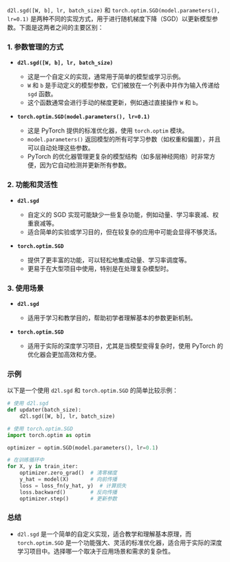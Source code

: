 `d2l.sgd([W, b], lr, batch_size)` 和 `torch.optim.SGD(model.parameters(), lr=0.1)` 是两种不同的实现方式，用于进行随机梯度下降（SGD）以更新模型参数。下面是这两者之间的主要区别：

### 1. **参数管理的方式**

- **`d2l.sgd([W, b], lr, batch_size)`**
  - 这是一个自定义的实现，通常用于简单的模型或学习示例。
  - `W` 和 `b` 是手动定义的模型参数，它们被放在一个列表中并作为输入传递给 `sgd` 函数。
  - 这个函数通常会进行手动的梯度更新，例如通过直接操作 `W` 和 `b`。

- **`torch.optim.SGD(model.parameters(), lr=0.1)`**
  - 这是 PyTorch 提供的标准优化器，使用 `torch.optim` 模块。
  - `model.parameters()` 返回模型的所有可学习参数（如权重和偏置），并且可以自动处理这些参数。
  - PyTorch 的优化器管理更复杂的模型结构（如多层神经网络）时非常方便，因为它自动检测并更新所有参数。

### 2. **功能和灵活性**

- **`d2l.sgd`**
  - 自定义的 SGD 实现可能缺少一些复杂功能，例如动量、学习率衰减、权重衰减等。
  - 适合简单的实验或学习目的，但在较复杂的应用中可能会显得不够灵活。

- **`torch.optim.SGD`**
  - 提供了更丰富的功能，可以轻松地集成动量、学习率调度等。
  - 更易于在大型项目中使用，特别是在处理复杂模型时。

### 3. **使用场景**

- **`d2l.sgd`**
  - 适用于学习和教学目的，帮助初学者理解基本的参数更新机制。
  
- **`torch.optim.SGD`**
  - 适用于实际的深度学习项目，尤其是当模型变得复杂时，使用 PyTorch 的优化器会更加高效和方便。

### 示例

以下是一个使用 `d2l.sgd` 和 `torch.optim.SGD` 的简单比较示例：

```python
# 使用 d2l.sgd
def updater(batch_size):
    d2l.sgd([W, b], lr, batch_size)

# 使用 torch.optim.SGD
import torch.optim as optim

optimizer = optim.SGD(model.parameters(), lr=0.1)

# 在训练循环中
for X, y in train_iter:
    optimizer.zero_grad()  # 清零梯度
    y_hat = model(X)       # 向前传播
    loss = loss_fn(y_hat, y)  # 计算损失
    loss.backward()        # 反向传播
    optimizer.step()       # 更新参数
```

### 总结

- `d2l.sgd` 是一个简单的自定义实现，适合教学和理解基本原理，而 `torch.optim.SGD` 是一个功能强大、灵活的标准优化器，适合用于实际的深度学习项目中。选择哪一个取决于应用场景和需求的复杂性。